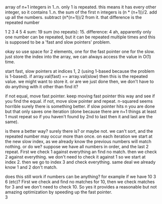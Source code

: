 array of n+1 integers in 1..n.  only 1 is repeated.  this means it has every other integer, so it contains 1..n.  the sum of the first n integers is (n * (n+1))/2.  add up all the numbers.  subtract (n*(n+1))/2 from it.  that difference is the repeated number

1 2 3 4 5 4
sum: 19
sum (no repeats): 15.  difference: 4
ah, apparently only one number can be repeated, but it can be repeated multiple times and this is supposed to be a 'fast and slow pointers' problem.

okay so use space for 2 elements, one for the fast pointer one for the slow.  just store the index into the array, we can always access the value in O(1) time.

start fast, slow pointers at indices 1, 2 (using 1-based because the problem is 1-based).  if array.val(fast) == array.val(slow) then this is the repeated value.  we might want to store it.  or are we just done then, we don't have to do anything with it other than find it?

if not equal, move fast pointer.  keep moving fast pointer this way and see if you find the equal.  if not, move slow pointer and repeat.  n-squared seems horrible surely there is something better.  if slow pointer hits n you are done but that only saves one iteration (done because there are n+1 things at least 1 must repeat so if you haven't found by 2nd to last then it and last are the same).

is there a better way?  surely there is?  or maybe not.  we can't sort, and the repeated number may occur more than once.  on each iteration we start at the new slow index, as we already know the previous numbers will match nothing.  or do we?  suppose we have all numbers in order, and the last 2 repeat.  First we check 1 against everything an find no match.  then we check 2 against everything.  we don't need to check it against 1 so we start at index 2.  then we go to index 3 and check everything.  same deal we already know 1 and 2 don't match.

does this still work if numbers can be anything?  for example if we have 10 3 6 (etc)?  First we check and find no matches for 10, then we check matches for 3 and we don't need to check 10.  So yes it provides a reasonable but not amazing optimization by speeding up the fast pointer.  
3